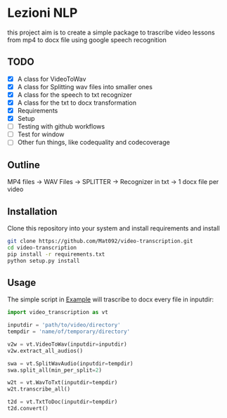 # Lezioni NLP

this project aim is to create a simple package to trascribe video lessons from mp4 to docx file using google speech recognition

## TODO

- [x] A class for VideoToWav
- [x] A class for Splitting wav files into smaller ones
- [x] A class for the speech to txt recognizer
- [x] A class for the txt to docx transformation
- [x] Requirements
- [x] Setup
- [ ] Testing with github workflows
- [ ] Test for window
- [ ] Other fun things, like codequality and codecoverage

## Outline

MP4 files -> WAV Files -> SPLITTER -> Recognizer in txt -> 1 docx file per video

## Installation

Clone this repository into your system and install requirements and install

```bash
git clone https://github.com/Mat092/video-transcription.git
cd video-transcription
pip install -r requirements.txt
python setup.py install
```

## Usage

The simple script in [Example](https://github.com/Mat092/video-transcription/blob/master/example/transcribe.py) will trascribe to docx every file in inputdir:

```python
import video_transcription as vt

inputdir = 'path/to/video/directory'
tempdir = 'name/of/temporary/directory'

v2w = vt.VideoToWav(inputdir=inputdir)
v2w.extract_all_audios()

swa = vt.SplitWavAudio(inputdir=tempdir)
swa.split_all(min_per_split=2)

w2t = vt.WavToTxt(inputdir=tempdir)
w2t.transcribe_all()

t2d = vt.TxtToDoc(inputdir=tempdir)
t2d.convert()

```
